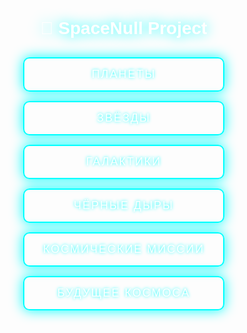 <!DOCTYPE html>
<html lang="ru">
<head>
<meta charset="UTF-8">
<meta name="viewport" content="width=device-width, initial-scale=1.0">
<title>SpaceNull</title>
<style>
    body {
        margin: 0;
        height: 100vh;
        display: flex;
        justify-content: center;
        align-items: center;
        flex-direction: column;
        font-family: Arial, sans-serif;
        color: white;
        overflow: hidden;
    }

    /* Анимированный фон космоса */
    body::before {
        content: "";
        position: fixed;
        top: 0;
        left: 0;
        width: 100%;
        height: 100%;
        background: url('https://cdn.pixabay.com/photo/2017/08/30/01/05/space-2694031_1280.jpg') repeat;
        background-size: cover;
        animation: moveBg 60s linear infinite;
        z-index: -1;
    }

    @keyframes moveBg {
        0% { background-position: 0 0; }
        100% { background-position: -1000px 1000px; }
    }

    h1 {
        text-shadow: 0 0 20px #0ff;
        margin-bottom: 30px;
    }

    .buttons {
        display: flex;
        flex-direction: column;
        gap: 15px;
    }

    .btn {
        background: transparent;
        border: 2px solid #0ff;
        padding: 15px 30px;
        color: white;
        font-size: 18px;
        text-transform: uppercase;
        letter-spacing: 2px;
        border-radius: 10px;
        cursor: pointer;
        transition: all 0.3s ease;
        text-shadow: 0 0 5px #0ff;
        box-shadow: 0 0 20px #0ff;
    }

    .btn:hover {
        background: #0ff;
        color: black;
        box-shadow: 0 0 30px #0ff, 0 0 60px #0ff;
    }
</style>
</head>
<body>
    <h1>🚀 SpaceNull Project</h1>
    <div class="buttons">
        <button class="btn" onclick="openPresentation(1)">Планеты</button>
        <button class="btn" onclick="openPresentation(2)">Звёзды</button>
        <button class="btn" onclick="openPresentation(3)">Галактики</button>
        <button class="btn" onclick="openPresentation(4)">Чёрные дыры</button>
        <button class="btn" onclick="openPresentation(5)">Космические миссии</button>
        <button class="btn" onclick="openPresentation(6)">Будущее космоса</button>
    </div>

<script>
function openPresentation(num) {
    const links = {
        1: "https://example.com/planets",
        2: "https://example.com/stars",
        3: "https://example.com/galaxies",
        4: "https://example.com/blackholes",
        5: "https://example.com/missions",
        6: "https://example.com/future"
    };
    window.open(links[num], "_blank");
}
</script>
</body>
</html>
